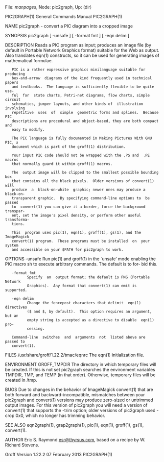 File: *manpages*,  Node: pic2graph,  Up: (dir)

PIC2GRAPH(1)                General Commands Manual               PIC2GRAPH(1)



NAME
       pic2graph - convert a PIC diagram into a cropped image

SYNOPSIS
       pic2graph [ -unsafe ] [ -format fmt ] [ -eqn delim ]

DESCRIPTION
       Reads  a  PIC  program  as input; produces an image file (by default in
       Portable Network Graphics format) suitable for the Web as output.  Also
       translates  eqn(1)  constructs, so it can be used for generating images
       of mathematical formulae.

       PIC is a rather expressive graphics minilanguage suitable for producing
       box-and-arrow  diagrams of the kind frequently used in technical papers
       and textbooks.  The language is sufficiently flexible to be quite  use-
       ful  for  state charts, Petri-net diagrams, flow charts, simple circuit
       schematics, jumper layouts, and other kinds of  illustration  involving
       repetitive  uses  of  simple  geometric forms and splines.  Because PIC
       descriptions are procedural and object-based, they are both compact and
       easy to modify.

       The PIC language is fully documented in Making Pictures With GNU PIC, a
       document which is part of the groff(1) distribution.

       Your input PIC code should not be wrapped with the .PS and  .PE  macros
       that normally guard it within groff(1) macros.

       The  output image will be clipped to the smallest possible bounding box
       that contains all the black pixels.  Older versions of convert(1)  will
       produce  a  black-on-white  graphic; newer ones may produce a black-on-
       transparent graphic.  By specifying command-line options to  be  passed
       to  convert(1) you can give it a border, force the background transpar-
       ent, set the image's pixel density, or perform other useful transforma-
       tions.

       This  program uses pic(1), eqn(1), groff(1), gs(1), and the ImageMagick
       convert(1) program.  These programs must be installed  on  your  system
       and accessible on your $PATH for pic2graph to work.

OPTIONS
       -unsafe
              Run  pic(1)  and  groff(1) in the `unsafe' mode enabling the PIC
              macro sh to execute arbitrary commands.  The default is to  for-
              bid this.

       -format fmt
              Specify  an  output format; the default is PNG (Portable Network
              Graphics).  Any format that convert(1) can emit is supported.

       -eqn delim
              Change the fencepost characters that delimit  eqn(1)  directives
              ($ and $, by default).  This option requires an argument, but an
              empty string is accepted as a directive to disable  eqn(1)  pro-
              cessing.

       Command-line  switches  and  arguments  not  listed above are passed to
       convert(1).

FILES
       /usr/share/groff/1.22.2/tmac/eqnrc  The eqn(1) initialization file.

ENVIRONMENT
       GROFF_TMPDIR
              The directory in which temporary files will be created.  If this
              is  not set pic2graph searches the environment variables TMPDIR,
              TMP, and TEMP (in that order).  Otherwise, temporary files  will
              be created in /tmp.

BUGS
       Due  to changes in the behavior of ImageMagick convert(1) that are both
       forward and backward-incompatible, mismatches  between  your  pic2graph
       and  convert(1)  versions  may  produce  zero-sized or untrimmed output
       images.  For this version of pic2graph  you  will  need  a  version  of
       convert(1)  that supports the -trim option; older versions of pic2graph
       used -crop 0x0, which no longer has trimming behavior.

SEE ALSO
       eqn2graph(1),   grap2graph(1),   pic(1),   eqn(1),   groff(1),   gs(1),
       convert(1).

AUTHOR
       Eric  S.  Raymond  <esr@thyrsus.com>,  based  on a recipe by W. Richard
       Stevens.



Groff Version 1.22.2           07 February 2013                   PIC2GRAPH(1)
